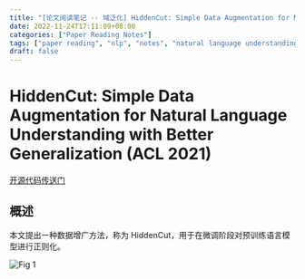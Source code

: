 ```yaml
---
title: "[论文阅读笔记 -- 域泛化] HiddenCut: Simple Data Augmentation for NLU (ACL 2021)"
date: 2022-11-24T17:11:09+08:00
categories: ["Paper Reading Notes"]
tags: ["paper reading", "nlp", "notes", "natural language understanding", "domain generalization"]
draft: false
---
```


# HiddenCut: Simple Data Augmentation for Natural Language Understanding with Better Generalization (ACL 2021)

[开源代码传送门](https://github.com/SALT-NLP/HiddenCut)

## 概述

本文提出一种数据增广方法，称为 HiddenCut，用于在微调阶段对预训练语言模型进行正则化。  

![Fig 1](/images/2022/PRN306/1.png)
